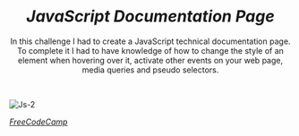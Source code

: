 <h1 align="center"><i>JavaScript Documentation Page</i></h1>


<p align="center">In this challenge I had to create a JavaScript technical documentation page. To complete it I had to have knowledge of how to change the style of an element when hovering over it, activate other events on your web page, media queries and pseudo selectors.</p>
<br>

![Js-2](https://github.com/Kingtero17/JS-DocumentationPage/assets/110305288/17384dcb-7f8b-4f9c-853a-6bb780eea697)

<a href="https://www.freecodecamp.org/"><i>FreeCodeCamp</i></a>

